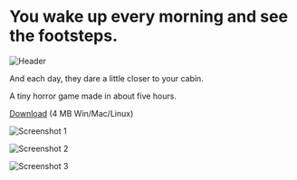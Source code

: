 # You wake up every morning and see the footsteps.
![Header](http://zarkonnen.com/static/bumble/media/uploads/footsteps_800.png)

And each day, they dare a little closer to your cabin.

A tiny horror game made in about five hours.

[Download](http://zarkonnen.com/static/bumble/media/uploads/Footsteps.zip) (4 MB Win/Mac/Linux)

![Screenshot 1](http://zarkonnen.com/static/bumble/media/uploads/fs1.png)

![Screenshot 2](http://zarkonnen.com/static/bumble/media/uploads/fs2.png)

![Screenshot 3](http://zarkonnen.com/static/bumble/media/uploads/fs3.png)
